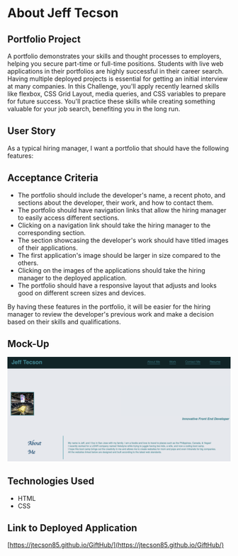# About Jeff Tecson

## Portfolio Project
A portfolio demonstrates your skills and thought processes to employers, helping you secure part-time or full-time positions. Students with live web applications in their portfolios are highly successful in their career search. Having multiple deployed projects is essential for getting an initial interview at many companies. In this Challenge, you'll apply recently learned skills like flexbox, CSS Grid Layout, media queries, and CSS variables to prepare for future success. You'll practice these skills while creating something valuable for your job search, benefiting you in the long run.

## User Story
As a typical hiring manager, I want a portfolio that should have the following features:

## Acceptance Criteria
- The portfolio should include the developer's name, a recent photo, and sections about the developer, their work, and how to contact them.
- The portfolio should have navigation links that allow the hiring manager to easily access different sections.
- Clicking on a navigation link should take the hiring manager to the corresponding section.
- The section showcasing the developer's work should have titled images of their applications.
- The first application's image should be larger in size compared to the others.
- Clicking on the images of the applications should take the hiring manager to the deployed application.
- The portfolio should have a responsive layout that adjusts and looks good on different screen sizes and devices.

By having these features in the portfolio, it will be easier for the hiring manager to review the developer's previous work and make a decision based on their skills and qualifications.

## Mock-Up
![Mock-Up](./Assets/assetsite.png)

## Technologies Used
- HTML
- CSS

## Link to Deployed Application
[https://jtecson85.github.io/GiftHub/](https://jtecson85.github.io/GiftHub/)
